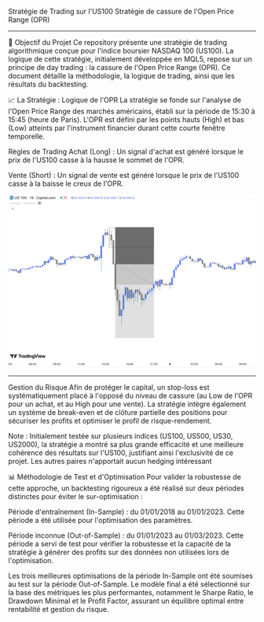 Stratégie de Trading sur l'US100
Stratégie de cassure de l'Open Price Range (OPR)

- - - 

🎯 Objectif du Projet
Ce repository présente une stratégie de trading algorithmique conçue pour l'indice boursier NASDAQ 100 (US100). La logique de cette stratégie, initialement développée en MQL5, repose sur un principe de day trading : la cassure de l'Open Price Range (OPR). Ce document détaille la méthodologie, la logique de trading, ainsi que les résultats du backtesting.

📈 La Stratégie : Logique de l'OPR
La stratégie se fonde sur l'analyse de l'Open Price Range des marchés américains, établi sur la période de 15:30 à 15:45 (heure de Paris). L'OPR est défini par les points hauts (High) et bas (Low) atteints par l'instrument financier durant cette courte fenêtre temporelle.

Règles de Trading
Achat (Long) : Un signal d'achat est généré lorsque le prix de l'US100 casse à la hausse le sommet de l'OPR.

Vente (Short) : Un signal de vente est généré lorsque le prix de l'US100 casse à la baisse le creux de l'OPR.

![Trading Setup de la stratégie OPR](https://github.com/tnbfrombenibouyahia/OPR_NQ_Strategy/blob/main/Trading%20Setup.png?raw=true)

- - - 

Gestion du Risque
Afin de protéger le capital, un stop-loss est systématiquement placé à l'opposé du niveau de cassure (au Low de l'OPR pour un achat, et au High pour une vente). La stratégie intègre également un système de break-even et de clôture partielle des positions pour sécuriser les profits et optimiser le profil de risque-rendement.

Note : Initialement testée sur plusieurs indices (US100, US500, US30, US2000), la stratégie a montré sa plus grande efficacité et une meilleure cohérence des résultats sur l'US100, justifiant ainsi l'exclusivité de ce projet. Les autres paires n'apportait aucun hedging intéressant

📊 Méthodologie de Test et d'Optimisation
Pour valider la robustesse de cette approche, un backtesting rigoureux a été réalisé sur deux périodes distinctes pour éviter le sur-optimisation :

Période d'entraînement (In-Sample) : du 01/01/2018 au 01/01/2023. Cette période a été utilisée pour l'optimisation des paramètres.

Période inconnue (Out-of-Sample) : du 01/01/2023 au 01/03/2023. Cette période a servi de test pour vérifier la robustesse et la capacité de la stratégie à générer des profits sur des données non utilisées lors de l'optimisation.

Les trois meilleures optimisations de la période In-Sample ont été soumises au test sur la période Out-of-Sample. Le modèle final a été sélectionné sur la base des métriques les plus performantes, notamment le Sharpe Ratio, le Drawdown Minimal et le Profit Factor, assurant un équilibre optimal entre rentabilité et gestion du risque.

